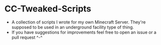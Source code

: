 # CC-Tweaked-Scripts
- A collection of scripts I wrote for my own Minecraft Server. They're supposed to be used in an underground facility type of thing.
- If you have suggestions for improvements feel free to open an issue or a pull request ^-^
